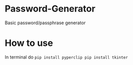 # Password-Generator
Basic password/passphrase generator 


# How to use
In terminal do 
`pip install pyperclip
pip install tkinter`
